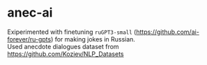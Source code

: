 # anec-ai
Exiperimented with finetuning `ruGPT3-small` (https://github.com/ai-forever/ru-gpts) for making jokes in Russian.  
Used anecdote dialogues dataset from https://github.com/Koziev/NLP_Datasets
